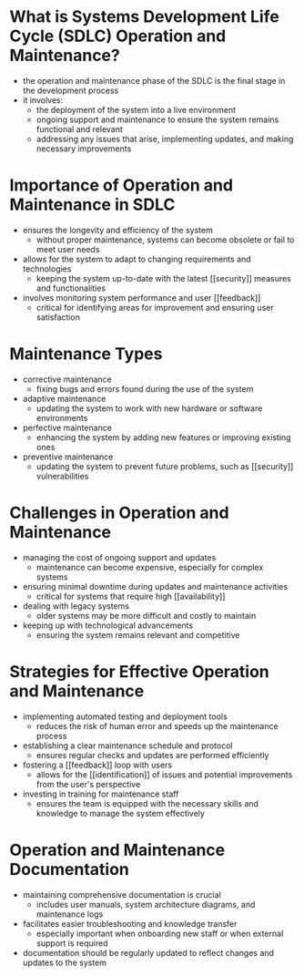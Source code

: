 # What is Systems Development Life Cycle (SDLC) Operation and Maintenance?
- the operation and maintenance phase of the SDLC is the final stage in the development process
- it involves:
	- the deployment of the system into a live environment
	- ongoing support and maintenance to ensure the system remains functional and relevant
	- addressing any issues that arise, implementing updates, and making necessary improvements
# Importance of Operation and Maintenance in SDLC
- ensures the longevity and efficiency of the system
	- without proper maintenance, systems can become obsolete or fail to meet user needs
- allows for the system to adapt to changing requirements and technologies
	- keeping the system up-to-date with the latest [[security]] measures and functionalities
- involves monitoring system performance and user [[feedback]]
	- critical for identifying areas for improvement and ensuring user satisfaction
# Maintenance Types
- corrective maintenance
	- fixing bugs and errors found during the use of the system
- adaptive maintenance
	- updating the system to work with new hardware or software environments
- perfective maintenance
	- enhancing the system by adding new features or improving existing ones
- preventive maintenance
	- updating the system to prevent future problems, such as [[security]] vulnerabilities
# Challenges in Operation and Maintenance
- managing the cost of ongoing support and updates
	- maintenance can become expensive, especially for complex systems
- ensuring minimal downtime during updates and maintenance activities
	- critical for systems that require high [[availability]]
- dealing with legacy systems
	- older systems may be more difficult and costly to maintain
- keeping up with technological advancements
	- ensuring the system remains relevant and competitive
# Strategies for Effective Operation and Maintenance
- implementing automated testing and deployment tools
	- reduces the risk of human error and speeds up the maintenance process
- establishing a clear maintenance schedule and protocol
	- ensures regular checks and updates are performed efficiently
- fostering a [[feedback]] loop with users
	- allows for the [[identification]] of issues and potential improvements from the user's perspective
- investing in training for maintenance staff
	- ensures the team is equipped with the necessary skills and knowledge to manage the system effectively
# Operation and Maintenance Documentation
- maintaining comprehensive documentation is crucial
	- includes user manuals, system architecture diagrams, and maintenance logs
- facilitates easier troubleshooting and knowledge transfer
	- especially important when onboarding new staff or when external support is required
- documentation should be regularly updated to reflect changes and updates to the system